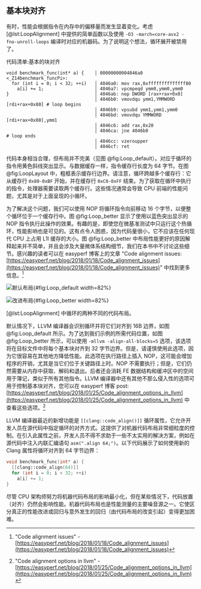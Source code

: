  ## 基本块对齐

有时，性能会根据指令在内存中的偏移量而发生显着变化。考虑 [@lst:LoopAlignment] 中提供的简单函数以及使用 `-O3 -march=core-avx2 -fno-unroll-loops` 编译时对应的机器码。为了说明这个想法，循环展开被禁用了。


代码清单:基本的块对齐
~~~~ {#lst:LoopAlignment .cpp}
void benchmark_func(int* a) {    │ 00000000004046a0 <_Z14benchmark_funcPi>:
  for (int i = 0; i < 32; ++i)   │ 4046a0: mov rax,0xffffffffffffff80
    a[i] += 1;                   │ 4046a7: vpcmpeqd ymm0,ymm0,ymm0
}                                │ 4046ab: nop DWORD [rax+rax+0x0]
                                 │ 4046b0: vmovdqu ymm1,YMMWORD [rdi+rax+0x80] # loop begins
                                 │ 4046b9: vpsubd ymm1,ymm1,ymm0
                                 │ 4046bd: vmovdqu YMMWORD [rdi+rax+0x80],ymm1
                                 │ 4046c6: add rax,0x20
                                 │ 4046ca: jne 4046b0                          # loop ends
                                 │ 4046cc: vzeroupper 
                                 │ 4046cf: ret 
~~~~~~~~~~~~~~~~~~~~~~~~~~~~~~~~~~~~~~~~~~~~~~~~~

代码本身相当合理，但布局并不完美（见图 @fig:Loop_default）。对应于循环的指令用黄色斜线突出显示。与数据缓存一样，指令缓存行长度为 64 字节。在图 @fig:LoopLayout 中，粗框表示缓存行边界。请注意，循环跨越多个缓存行：它从缓存行 `0x80-0xBF` 开始，并在缓存行 `0xC0-0xFF` 结束。为了获取在循环中执行的指令，处理器需要读取两个缓存行。这些情况通常会导致 CPU 前端的性能问题，尤其是对于上面呈现的小循环。

为了解决这个问题，我们可以使用 NOP 将循环指令向前移动 16 个字节，以便整个循环位于一个缓存行中。图 @fig:Loop_better 显示了使用以蓝色突出显示的 NOP 指令执行此操作的效果。有趣的是，即使您在微基准测试中只运行这个热循环，性能影响也是可见的。这有点令人困惑，因为代码量很小，它不应该在任何现代 CPU 上占用 L1I 缓存的大小。图 @fig:Loop_better 中布局性能更好的原因解释起来并不简单，并且会涉及大量微体系结构细节，我们在本书中不讨论这些细节。感兴趣的读者可以在 easyperf 博客上的文章 "Code alignment issues: [https://easyperf.net/blog/2018/01/18/Code_alignment_issues](https://easyperf.net/blog/2018/01/18/Code_alignment_issues)" 中找到更多信息。[^1]

<div id="fig:LoopLayout">

![默认布局](https://raw.githubusercontent.com/dendibakh/perf-book/main/img/cpu_fe_opts/LoopAlignment_Default.png){#fig:Loop_default width=82%}

![改进布局](https://raw.githubusercontent.com/dendibakh/perf-book/main/img/cpu_fe_opts/LoopAlignment_Better.png){#fig:Loop_better width=82%}

[@lst:LoopAlignment] 中循环的两种不同的代码布局。
</div>

默认情况下，LLVM 编译器会识别循环并将它们对齐到 16B 边界，如图 @fig:Loop_default 所示。为了达到我们示例的所需代码位置，如图 @fig:Loop_better 所示，可以使用 `-mllvm -align-all-blocks=5` 选项，该选项将在目标文件中将每个基本块对齐到 32 字节边界。但是，请谨慎使用此选项，因为它很容易在其他地方降低性能。此选项在执行路径上插入 NOP，这可能会增加程序的开销，尤其是当它们位于关键路径上时。NOP 不需要执行；但是，它们仍然需要从内存中获取、解码和退出。后者还会消耗 FE 数据结构和缓冲区中的空间用于簿记，类似于所有其他指令。LLVM 编译器中还有其他不那么侵入性的选项可用于控制基本块对齐，您可以在 easyperf 博客 post: [https://easyperf.net/blog/2018/01/25/Code_alignment_options_in_llvm](https://easyperf.net/blog/2018/01/25/Code_alignment_options_in_llvm) 中查看这些选项。[^6]

LLVM 编译器最近的新增功能是 `[[clang::code_align()]]` 循环属性，它允许开发人员在源代码中指定循环的对齐方式。这提供了对机器代码布局非常细粒度的控制。在引入此属性之前，开发人员不得不求助于一些不太实用的解决方案，例如在源代码中注入内联汇编语句 `asm(".align 64;")`。以下代码展示了如何使用新的 Clang 属性将循环对齐到 64 字节边界：

```c++
void benchmark_func(int* a) {
  [[clang::code_align(64)]]
  for (int i = 0; i < 32; ++i)
    a[i] += 1;
}
```

尽管 CPU 架构师努力将机器代码布局的影响最小化，但在某些情况下，代码放置（对齐）仍然会影响性能。机器代码布局也是性能测量的主要噪音源之一。它使区分真正的性能改进或回归与意外发生的回归（由代码布局的改变引起）变得更加困难。

[^1]: "Code alignment issues" - [https://easyperf.net/blog/2018/01/18/Code_alignment_issues](https://easyperf.net/blog/2018/01/18/Code_alignment_issues)
[^5]: x86 汇编指令手册 - [https://docs.oracle.com/cd/E26502_01/html/E28388/eoiyg.html](https://docs.oracle.com/cd/E26502_01/html/E28388/eoiyg.html)。此示例使用 MASM。否则，您会看到 `.align` 指令。
[^6]: "Code alignment options in llvm" - [https://easyperf.net/blog/2018/01/25/Code_alignment_options_in_llvm](https://easyperf.net/blog/2018/01/25/Code_alignment_options_in_llvm)
